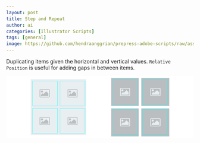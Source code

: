 ```yaml
---
layout: post
title: Step and Repeat
author: ai
categories: [Illustrator Scripts]
tags: [general]
image: https://github.com/hendraanggrian/prepress-adobe-scripts/raw/assets/screenshots/ai_objects_stepandrepeat.png
---
```


Duplicating items given the horizontal and vertical values.
`Relative Position` is useful for adding gaps in between items.

![Step and repeat items.](../images/samples/ai_objects_stepandrepeat.png)
